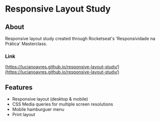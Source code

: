 # Responsive Layout Study

## About

Responsive layout study created through Rocketseat's 'Responsividade na Prática' Masterclass.

### Link

[https://lucianoayres.github.io/responsive-layout-study/](https://lucianoayres.github.io/responsive-layout-study/)

## Features

- Responsive layout (desktop & mobile)
- CSS Media queries for multiple screen resolutions
- Mobile hamburguer menu
- Print layout
